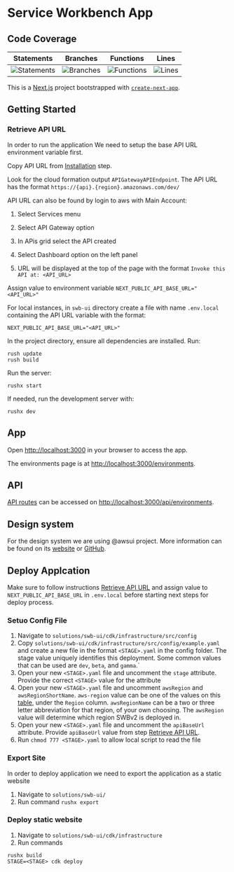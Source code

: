 # Service Workbench App

## Code Coverage

| Statements | Branches | Functions | Lines |
| --------------------------- | ----------------------- | ------------------------- | ----------------- |
| ![Statements](https://img.shields.io/badge/statements-Unknown%25-brightgreen.svg?style=flat) | ![Branches](https://img.shields.io/badge/branches-Unknown%25-brightgreen.svg?style=flat) | ![Functions](https://img.shields.io/badge/functions-Unknown%25-brightgreen.svg?style=flat) | ![Lines](https://img.shields.io/badge/lines-Unknown%25-brightgreen.svg?style=flat) |

This is a [Next.js](https://nextjs.org/) project bootstrapped with [`create-next-app`](https://github.com/vercel/next.js/tree/canary/packages/create-next-app).

## Getting Started

### Retrieve API URL

In order to run the application We need to setup the base API URL environment variable first.

Copy API URL from [Installation](../swb-reference/SETUP_v2p1.md##deploy-the-code) step.

Look for the cloud formation output `APIGatewayAPIEndpoint`. The API URL has the format `https://{api}.{region}.amazonaws.com/dev/`

API URL can also be found by login to aws with Main Account:

1. Select Services menu 

1. Select API Gateway option

1. In APis grid select the API created

1. Select Dashboard option on the left panel

1. URL will be displayed at the top of the page with the format `Invoke this API at: <API_URL>`


Assign value to environment variable `NEXT_PUBLIC_API_BASE_URL="<API_URL>"`

For local instances, in `swb-ui` directory create a file with name `.env.local` containing the API URL variable with the format:
```
NEXT_PUBLIC_API_BASE_URL="<API_URL>"
```




In the project directory, ensure all dependencies are installed. Run:
```
rush update
rush build
```
Run the server:

```
rushx start
```

If needed, run the development server with:
```
rushx dev
```

## App

Open [http://localhost:3000](http://localhost:3000) in your browser to access the app.

The environments page is at [http://localhost:3000/environments](http://localhost:3000/environments).

## API

[API routes](https://nextjs.org/docs/api-routes/introduction) can be accessed on [http://localhost:3000/api/environments](http://localhost:3000/api/environments).


## Design system

For the design system we are using @awsui project. More information can be found on its [website](https://polaris.a2z.com) or [GitHub](https://github.com/aws/awsui-documentation).

## Deploy Applcation

Make sure to follow instructions [Retrieve API URL](##retrieve-api-url) and assign value to `NEXT_PUBLIC_API_BASE_URL` in `.env.local` before starting next steps for deploy process.

### Setuo Config File
1. Navigate to `solutions/swb-ui/cdk/infrastructure/src/config`
1. Copy `solutions/swb-ui/cdk/infrastructure/src/config/example.yaml` and create a new file in the format `<STAGE>.yaml` in the config folder. The stage value uniquely identifies this deployment. Some common values that can be used are `dev`, `beta`, and `gamma`.`
1. Open your new `<STAGE>.yaml` file and uncomment the `stage` attribute. Provide the correct `<STAGE>` value for the attribute
1. Open your new `<STAGE>.yaml` file and uncomment `awsRegion` and `awsRegionShortName`. `aws-region` value can be one of the values on this [table](https://docs.aws.amazon.com/AmazonRDS/latest/UserGuide/Concepts.RegionsAndAvailabilityZones.html#Concepts.RegionsAndAvailabilityZones.Regions), under the `Region` column. `awsRegionName` can be a two or three letter abbreviation for that region, of your own choosing. The `awsRegion` value will determine which region SWBv2 is deployed in.
1. Open your new `<STAGE>.yaml` file and uncomment the `apiBaseUrl` attribute. Provide `apiBaseUrl` value from step [Retrieve API URL](##retrieve-api-url).
1. Run `chmod 777 <STAGE>.yaml` to allow local script to read the file

### Export Site
In order to deploy application we need to export the application as a static website
1. Navigate to `solutions/swb-ui/`
1. Run command `rushx export`

### Deploy static website
1. Navigate to `solutions/swb-ui/cdk/infrastructure`
1. Run commands
```
rushx build
STAGE=<STAGE> cdk deploy

```
